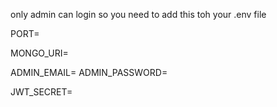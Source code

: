 only admin can login so you need to add this toh your .env file

PORT=

MONGO_URI=


ADMIN_EMAIL=
ADMIN_PASSWORD=


JWT_SECRET=

